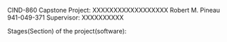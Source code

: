 CIND-860 Capstone Project: XXXXXXXXXXXXXXXXXX
Robert M. Pineau
941-049-371
Supervisor: XXXXXXXXXX

Stages(Section) of the project(software):
